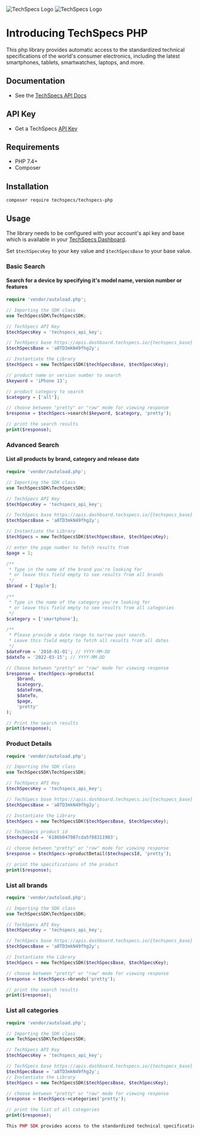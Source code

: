 ![TechSpecs Logo](https://i.imgur.com/JwSpZO8.jpg)
![TechSpecs Logo](https://i.imgur.com/JZ3GqAU.jpg)

# Introducing TechSpecs PHP

This php library provides automatic access to the standardized technical specifications of the world's consumer electronics, including the latest smartphones, tablets, smartwatches, laptops, and more. 


## Documentation

-   See the [TechSpecs API Docs](https://techspecs.readme.io)

## API Key

-   Get a TechSpecs [API Key](https://developer.dashboard.techspecs.io/)


## Requirements

-   PHP 7.4+
-   Composer


## Installation

```sh
composer require techspecs/techspecs-php
```

## Usage

The library needs to be configured with your account's api key and base which is
available in your [TechSpecs Dashboard](https://developer.dashboard.techspecs.io/). 

Set `$techSpecsKey` to your key value and `$techSpecsBase` to your base value.

### Basic Search
#### Search for a device by specifying it's model name, version number or features 

```php
require 'vendor/autoload.php';

// Importing the SDK class
use TechSpecsSDK\TechSpecsSDK;

// TechSpecs API Key
$techSpecsKey = 'techspecs_api_key';

// TechSpecs base https://apis.dashboard.techspecs.io/{techspecs_base}
$techSpecsBase = 'a8TD3mkN49fhg2y';

// Instantiate the Library
$techSpecs = new TechSpecsSDK($techSpecsBase, $techSpecsKey);

// product name or version number to search
$keyword = 'iPhone 13';

// product category to search
$category = ['all'];

// choose between "pretty" or "raw" mode for viewing response
$response = $techSpecs->search($keyword, $category, 'pretty');

// print the search results
print($response);

```

### Advanced Search
#### List all products by brand, category and release date
```php
require 'vendor/autoload.php';

// Importing the SDK class
use TechSpecsSDK\TechSpecsSDK;

// TechSpecs API Key
$techSpecsKey = 'techspecs_api_key';

// TechSpecs base https://apis.dashboard.techspecs.io/{techspecs_base}
$techSpecsBase = 'a8TD3mkN49fhg2y';

// Instantiate the Library
$techSpecs = new TechSpecsSDK($techSpecsBase, $techSpecsKey);

// enter the page number to fetch results from
$page = 1;

/**
 * Type in the name of the brand you're looking for
 * or leave this field empty to see results from all brands
 */
$brand = ['Apple'];

/**
 * Type in the name of the category you're looking for
 * or leave this field empty to see results from all categories
 */
$category = ['smartphone'];

/**
 * Please provide a date range to narrow your search.
 * Leave this field empty to fetch all results from all dates
 */
$dateFrom = '2010-01-01'; // YYYY-MM-DD
$dateTo = '2022-03-15'; // YYYY-MM-DD

// Choose between "pretty" or "raw" mode for viewing response
$response = $techSpecs->products(
    $brand,
    $category,
    $dateFrom,
    $dateTo,
    $page,
    'pretty'
);

// Print the search results
print($response);

```

### Product Details

```php
require 'vendor/autoload.php';

// Importing the SDK class
use TechSpecsSDK\TechSpecsSDK;

// TechSpecs API Key
$techSpecsKey = 'techspecs_api_key';

// TechSpecs base https://apis.dashboard.techspecs.io/{techspecs_base}
$techSpecsBase = 'a8TD3mkN49fhg2y';

// Instantiate the Library
$techSpecs = new TechSpecsSDK($techSpecsBase, $techSpecsKey);

// TechSpecs product id
$techspecsId = '6186b047987cda5f88311983';

// choose between "pretty" or "raw" mode for viewing response
$response = $techSpecs->productDetail($techspecsId, 'pretty');

// print the specifications of the product
print($response);

```

### List all brands
```php
require 'vendor/autoload.php';

// Importing the SDK class
use TechSpecsSDK\TechSpecsSDK;

// TechSpecs API Key
$techSpecsKey = 'techspecs_api_key';

// TechSpecs base https://apis.dashboard.techspecs.io/{techspecs_base}
$techSpecsBase = 'a8TD3mkN49fhg2y';

// Instantiate the Library
$techSpecs = new TechSpecsSDK($techSpecsBase, $techSpecsKey);

// choose between "pretty" or "raw" mode for viewing response
$response = $techSpecs->brands('pretty');

// print the search results
print($response);

```
### List all categories    
```php
require 'vendor/autoload.php';

// Importing the SDK class
use TechSpecsSDK\TechSpecsSDK;

// TechSpecs API Key
$techSpecsKey = 'techspecs_api_key';

// TechSpecs base https://apis.dashboard.techspecs.io/{techspecs_base}
$techSpecsBase = 'a8TD3mkN49fhg2y';
// Instantiate the Library
$techSpecs = new TechSpecsSDK($techSpecsBase, $techSpecsKey);

// choose between "pretty" or "raw" mode for viewing response
$response = $techSpecs->categories('pretty');

// print the list of all categories
print($response);

This PHP SDK provides access to the standardized technical specifications of over 19,000 consumer electronics devices, including the latest smartphones, tablets, smartwatches, laptops, and more.
```


